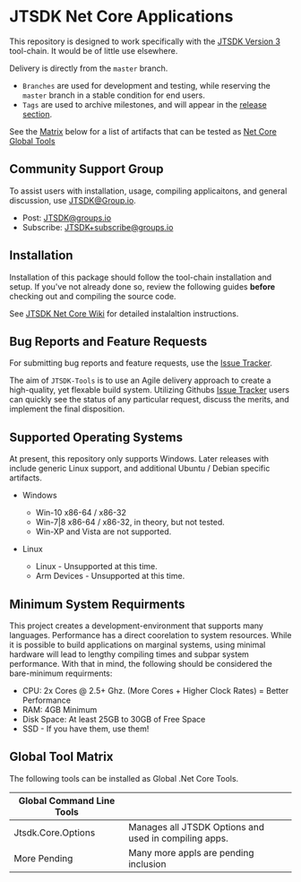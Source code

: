 # JTSDK Net Core Applications
This repository is designed to work specifically with the 
[JTSDK Version 3](https://sourceforge.net/projects/jtsdk/files/win32/3.0.0/release/)
tool-chain. It would be of little use elsewhere.

Delivery is directly from the `master` branch. 
- `Branches` are used for development and testing, while reserving the `master` branch in a stable
condition for end users. 
- `Tags` are used to archive milestones, and will appear
in the [release section](https://github.com/KI7MT/jtsdk-dotnet-core/releases).

See the [Matrix](#global-tool-matrix) below for a list of artifacts that can
be tested as [Net Core Global Tools](https://github.com/dotnet/core/tree/master/samples/dotnetsay)

## Community Support Group
To assist users with installation, usage, compiling applicaitons, and
general discussion, use [JTSDK@Group.io](https://groups.io/g/JTSDK).

- Post: [JTSDK@groups.io](JTSDK@groups.io)
- Subscribe: [JTSDK+subscribe@groups.io](JTSDK+subscribe@groups.io)

## Installation
Installation of this package should follow the tool-chain installation and
setup. If you've not already done so, review the following guides **before**
checking out and compiling the source code.

See [JTSDK Net Core Wiki](https://github.com/KI7MT/jtsdk-dotnet-core/wiki) for
detailed instalaltion instructions.

## Bug Reports and Feature Requests
For submitting bug reports and feature requests, use the [Issue Tracker](https://github.com/KI7MT/jtsdk-dotnet-core/issues).

The aim of `JTSDK-Tools` is to use an Agile delivery approach to create a high-quality, yet flexable build system. Utilizing Githubs 
[Issue Tracker](https://github.com/KI7MT/jtsdk-dotnet-core/issues)
users can quickly see the status of any particular request, discuss the merits,
and implement the final disposition.

## Supported Operating Systems
At present, this repository only supports Windows. Later releases with include
generic Linux support, and additional Ubuntu / Debian specific artifacts.

- Windows
    - Win-10 x86-64 / x86-32
    - Win-7|8 x86-64 / x86-32, in theory, but not tested.
    - Win-XP and Vista are not supported.

- Linux
    - Linux - Unsupported at this time.
    - Arm Devices - Unsupported at this time.

## Minimum System Requirments
This project creates a development-environment that supports many languages.
Performance has a direct coorelation to system resources. While it is possible
to build applications on marginal systems, using minimal hardware will lead to
lengthy compiling times and subpar system performance. With that in
mind, the following should be considered the bare-minimum requirments:

- CPU: 2x Cores @ 2.5+ Ghz. (More Cores + Higher Clock Rates) = Better Performance
- RAM: 4GB Minimum
- Disk Space: At least 25GB to 30GB of Free Space
- SSD - If you have them, use them!

## Global Tool Matrix

The following tools can be installed as Global .Net Core Tools.

| Global Command Line Tools ||
| ---| :--- |
|Jtsdk.Core.Options| Manages all JTSDK Options and used in compiling apps.
|More Pending| Many more appls are pending inclusion
